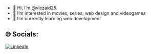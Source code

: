 - 👋 Hi, I’m @viczaid25
- 👀 I’m interested in movies, series, web design and videogames
- 🌱 I’m currently learning web development

## 🌐 Socials:
[![LinkedIn](https://img.shields.io/badge/LinkedIn-%230077B5.svg?logo=linkedin&logoColor=white)](https://www.linkedin.com/in/victor-zaid-garcia/) 
<!---- 💞️ I’m looking to collaborate on ...
- 📫 How to reach me ...

<!---
viczaid25/viczaid25 is a ✨ special ✨ repository because its `README.md` (this file) appears on your GitHub profile.
You can click the Preview link to take a look at your changes.
--->
